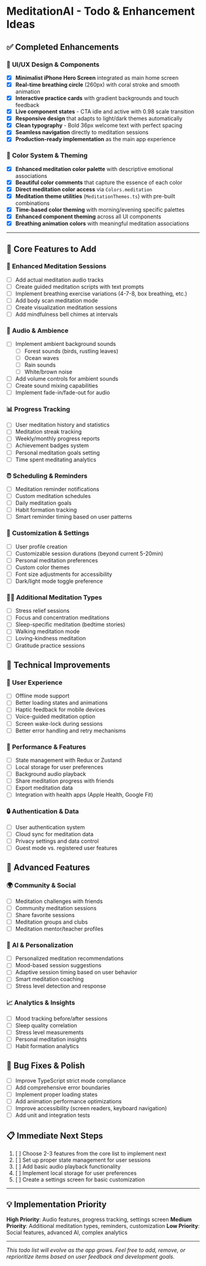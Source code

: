 # MeditationAI - Todo & Enhancement Ideas

## ✅ **Completed Enhancements**

### 📱 **UI/UX Design & Components**
- [x] **Minimalist iPhone Hero Screen** integrated as main home screen
- [x] **Real-time breathing circle** (260px) with coral stroke and smooth animation
- [x] **Interactive practice cards** with gradient backgrounds and touch feedback
- [x] **Live component states** - CTA idle and active with 0.98 scale transition
- [x] **Responsive design** that adapts to light/dark themes automatically
- [x] **Clean typography** - Bold 36px welcome text with perfect spacing
- [x] **Seamless navigation** directly to meditation sessions
- [x] **Production-ready implementation** as the main app experience

### 🎨 **Color System & Theming**
- [x] **Enhanced meditation color palette** with descriptive emotional associations
- [x] **Beautiful color comments** that capture the essence of each color
- [x] **Direct meditation color access** via `Colors.meditation`
- [x] **Meditation theme utilities** (`MeditationThemes.ts`) with pre-built combinations
- [x] **Time-based color theming** with morning/evening specific palettes
- [x] **Enhanced component theming** across all UI components
- [x] **Breathing animation colors** with meaningful meditation associations

---

## 🎯 Core Features to Add

### 📱 **Enhanced Meditation Sessions**
- [ ] Add actual meditation audio tracks
- [ ] Create guided meditation scripts with text prompts
- [ ] Implement breathing exercise variations (4-7-8, box breathing, etc.)
- [ ] Add body scan meditation mode
- [ ] Create visualization meditation sessions
- [ ] Add mindfulness bell chimes at intervals

### 🎵 **Audio & Ambience**
- [ ] Implement ambient background sounds
  - [ ] Forest sounds (birds, rustling leaves)
  - [ ] Ocean waves
  - [ ] Rain sounds
  - [ ] White/brown noise
- [ ] Add volume controls for ambient sounds
- [ ] Create sound mixing capabilities
- [ ] Implement fade-in/fade-out for audio

### 📊 **Progress Tracking**
- [ ] User meditation history and statistics
- [ ] Meditation streak tracking
- [ ] Weekly/monthly progress reports
- [ ] Achievement badges system
- [ ] Personal meditation goals setting
- [ ] Time spent meditating analytics

### ⏰ **Scheduling & Reminders**
- [ ] Meditation reminder notifications
- [ ] Custom meditation schedules
- [ ] Daily meditation goals
- [ ] Habit formation tracking
- [ ] Smart reminder timing based on user patterns

### 🎨 **Customization & Settings**
- [ ] User profile creation
- [ ] Customizable session durations (beyond current 5-20min)
- [ ] Personal meditation preferences
- [ ] Custom color themes
- [ ] Font size adjustments for accessibility
- [ ] Dark/light mode toggle preference

### 🧘‍♀️ **Additional Meditation Types**
- [ ] Stress relief sessions
- [ ] Focus and concentration meditations
- [ ] Sleep-specific meditation (bedtime stories)
- [ ] Walking meditation mode
- [ ] Loving-kindness meditation
- [ ] Gratitude practice sessions

## 🔧 **Technical Improvements**

### 📱 **User Experience**
- [ ] Offline mode support
- [ ] Better loading states and animations
- [ ] Haptic feedback for mobile devices
- [ ] Voice-guided meditation option
- [ ] Screen wake-lock during sessions
- [ ] Better error handling and retry mechanisms

### 🚀 **Performance & Features**
- [ ] State management with Redux or Zustand
- [ ] Local storage for user preferences
- [ ] Background audio playback
- [ ] Share meditation progress with friends
- [ ] Export meditation data
- [ ] Integration with health apps (Apple Health, Google Fit)

### 🔒 **Authentication & Data**
- [ ] User authentication system
- [ ] Cloud sync for meditation data
- [ ] Privacy settings and data control
- [ ] Guest mode vs. registered user features

## 🎪 **Advanced Features**

### 🌍 **Community & Social**
- [ ] Meditation challenges with friends
- [ ] Community meditation sessions
- [ ] Share favorite sessions
- [ ] Meditation groups and clubs
- [ ] Meditation mentor/teacher profiles

### 🤖 **AI & Personalization**
- [ ] Personalized meditation recommendations
- [ ] Mood-based session suggestions
- [ ] Adaptive session timing based on user behavior
- [ ] Smart meditation coaching
- [ ] Stress level detection and response

### 📈 **Analytics & Insights**
- [ ] Mood tracking before/after sessions
- [ ] Sleep quality correlation
- [ ] Stress level measurements
- [ ] Personal meditation insights
- [ ] Habit formation analytics

## 🐛 **Bug Fixes & Polish**
- [ ] Improve TypeScript strict mode compliance
- [ ] Add comprehensive error boundaries
- [ ] Implement proper loading states
- [ ] Add animation performance optimizations
- [ ] Improve accessibility (screen readers, keyboard navigation)
- [ ] Add unit and integration tests

## 📋 **Immediate Next Steps**
1. [ ] Choose 2-3 features from the core list to implement next
2. [ ] Set up proper state management for user sessions
3. [ ] Add basic audio playback functionality
4. [ ] Implement local storage for user preferences
5. [ ] Create a settings screen for basic customization

---

## 💡 **Implementation Priority**
**High Priority**: Audio features, progress tracking, settings screen
**Medium Priority**: Additional meditation types, reminders, customization
**Low Priority**: Social features, advanced AI, complex analytics

---

*This todo list will evolve as the app grows. Feel free to add, remove, or reprioritize items based on user feedback and development goals.*